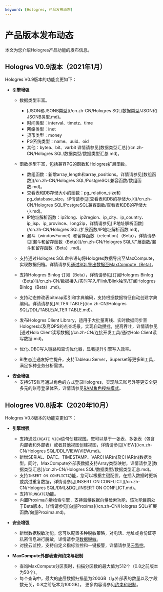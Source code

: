 ```yaml
---
keyword: [Hologres, 产品发布动态]
---
```


# 产品版本发布动态

本文为您介绍Hologres产品功能的发布信息。

## Hologres V0.9版本（2021年1月）

Hologres V0.9版本的功能变更如下：

-   **引擎增强**
    -   数据类型丰富。

        -   [JSON和JSONB类型](/cn.zh-CN/Hologres SQL/数据类型/JSON和JSONB类型.md)。
        -   时间类型：interval、timetz、time
        -   网络类型：inet
        -   货币类型：money
        -   PG系统类型：name、uuid、oid
        -   其他：bytea、bit、varbit
        详情请参见[数据类型汇总](/cn.zh-CN/Hologres SQL/数据类型/数据类型汇总.md)。

    -   函数类型丰富，包括兼容PG的函数和Hologres扩展函数。
        -   数组函数：新增array\_length和array\_positions。详情请参见[数组函数](/cn.zh-CN/Hologres SQL/PostgreSQL兼容函数/数组函数.md)。
        -   查看表和DB存储大小的函数：pg\_relation\_size和pg\_database\_size，详情请参见[查看表和DB的存储大小](/cn.zh-CN/Hologres SQL/PostgreSQL兼容函数/查看表和DB的存储大小.md)。
        -   IP地址解析函数：ip2long、ip2region、ip\_city、ip\_country、ip\_isp、ip\_province、long2ip，详情请参见[IP地址解析函数](/cn.zh-CN/Hologres SQL/扩展函数/IP地址解析函数.md)。
        -   漏斗（windowFunnel）和留存函数（retention）（Beta），详情请参见[漏斗和留存函数（Beta）](/cn.zh-CN/Hologres SQL/扩展函数/漏斗和留存函数（Beta）.md)。
    -   支持通过Hologres SQL命令语句将Hologres数据导出至MaxCompute，实现数据归档。详情请参见[通过SQL导出数据至MaxCompute（Beta）](/cn.zh-CN/数据接入/离线同步/MaxCompute/通过SQL导出数据至MaxCompute（Beta）.md)。
    -   支持Hologres Binlog 订阅（Beta），详情请参见[订阅Hologres Binlog（Beta）](/cn.zh-CN/数据接入/实时写入/Flink/Blink独享/订阅Hologres Binlog（Beta）.md)。
    -   支持动态修改表bitmap索引和字典编码，支持根据数据特征自动创建字典编码。详请请参见[ALTER TABLE](/cn.zh-CN/Hologres SQL/DDL/TABLE/ALTER TABLE.md)。
    -   发布Hologres Client Library，适用于大批量离线、实时数据同步至Hologres以及高QPS的点查场景，实现自动攒批，提高吞吐，详情请参见[通过Holo Client读写数据](/cn.zh-CN/连接开发工具/通过Holo Client读写数据.md)。
    -   优化JDBC写入链路和查询优化器，显著提升引擎写入效率。
    -   BI生态连通友好性提升，支持Tableau Server，Superset等更多BI工具，满足多种业务分析需求。
-   **安全增强**
    -   支持STS账号通过角色的方式登录Hologres，实现除云账号外等更安全更多元的账号登录体系，详情请参见[RAM角色授权模式](/cn.zh-CN/账号与权限管理/RAM角色授权模式.md)。

## Hologres V0.8版本（2020年10月）

Hologres V0.8版本的功能变更如下：

-   **引擎增强**
    -   支持通过`CREATE VIEW`语句创建视图。您可以基于一张表、多张表（包含内部表和外部表）或者其他视图创建视图，详情请参见[VIEW](/cn.zh-CN/Hologres SQL/DDL/VIEW/VIEW.md)。
    -   新增SERIAL、DATE、TIMESTAMP、VARCHAR\(n\)及CHAR\(n\)数据类型。同时，MaxCompute外部表数据支持Array类型映射，详情请参见[数据类型汇总](/cn.zh-CN/Hologres SQL/数据类型/数据类型汇总.md)。
    -   支持`INSERT ON CONFLICT`功能，您可以根据主键配置，在插入数据时更新或跳过重复数据，详情请参见[INSERT ON CONFLICT](/cn.zh-CN/Hologres SQL/DML&DQL/INSERT ON CONFLICT.md)。
    -   支持`TRUNCATE`功能。
    -   内置Proxima向量检索引擎，支持海量数据向量检索功能，该功能目前处于Beta版本，详情请参见[向量Proxima](/cn.zh-CN/Hologres SQL/扩展函数/向量Proxima.md)。
-   **安全增强**
    -   新增数据脱敏功能。您可以配置多种脱敏策略，对电话、地址或身份证等私密信息进行脱敏，详情请参见[数据脱敏](/cn.zh-CN/安全管理/数据脱敏.md)。
    -   对接云监控，支持自定义指标监控和一键报警，详情请参见[云监控](/cn.zh-CN/监控与告警/云监控.md)。
-   **MaxCompute外部表查询约束与限制**

    -   查询MaxCompute分区表时，扫描分区数的最大值为512个（0.8之前版本为50个）。
    -   每个查询中，最大的底层数据扫描量为200GB（与外部表的数量以及字段数无关，0.8之前版本为100GB）。
    更多内容请参见[约束和限制](/cn.zh-CN/常见问题/约束和限制.md)。


